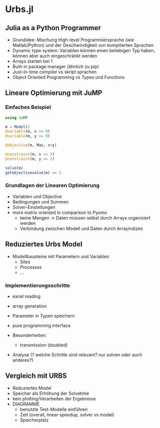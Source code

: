 # Urbs.jl

## Julia as a Python Programmer
- Grundidee: Mischung High-level Programmiersprache (wie Matlab/Python) und der Geschwindigkeit von kompilierten Sprachen
- Dynamic type system: Variablen können einen beliebigen Typ haben, können aber auch eingeschränkt werden
- Arrays starten bei 1
- Built-in package manager (ähnlich zu pip)
- Just-in-time compiler vs skript sprachen
- Object Oriented Programming vs Types und Functions

## Lineare Optimierung mit JuMP
### Einfaches Beispiel
```julia
using JuMP

m = Model()
@variable(m, x >= 0)
@variable(m, y >= 0)

@objective(m, Max, x+y)

@constraint(m, x <= 3)
@constraint(m, y <= 2)

solve(m)
getobjectivevalue(m) == 5
```

### Grundlagen der Linearen Optimierung
- Variablen und Objective
- Bedingungen und Summen
- Solver-Einstellungen
- more matrix oriented in comparison to Pyomo
	* keine Mengen -> Daten müssen selbst durch Arrays organisiert werden
	* Verbindung zwischen Modell und Daten durch Arrayindizes

## Reduziertes Urbs Model
- Modellbausteine mit Parametern und Variablen
	* Sites
	* Processes
	* ...

### Implementierungsschritte
- excel reading
- array generation
- Parameter in Typen speichern
- pure programming interface
- Besonderheiten:
	* transmission (doubled)

- Analyse (? welche Schritte sind relevant? nur solven oder auch anderes?)

## Vergleich mit URBS
- Reduziertes Model
- Speicher als Erhöhung der Solvetime
- kein plotting/Verarbeiten der Ergebnisse
- DIAGRAMME
	* benutzte Test-Modelle einführen
	* Zeit (overall, linear speedup, solver vs model)
	* Speicherplatz
